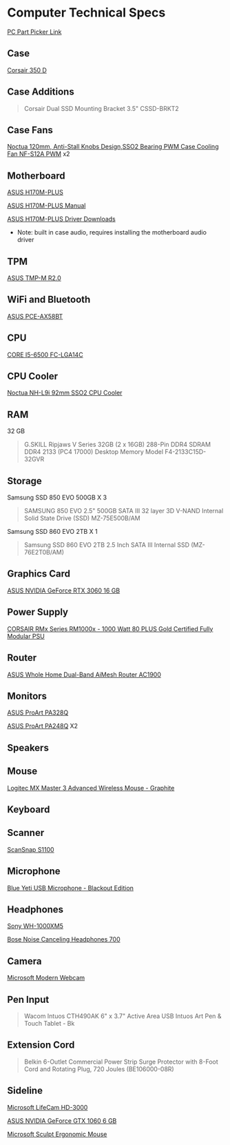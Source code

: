 # Computer Technical Specs

[PC Part Picker Link](https://pcpartpicker.com/list/JJN9Mv)

## Case

[Corsair 350 D](https://www.corsair.com/us/en/Categories/Products/Cases/Obsidian-Series%E2%84%A2-350D-Micro-ATX-PC-Case/p/CC-9011028-WW)

## Case Additions

> Corsair Dual SSD Mounting Bracket 3.5" CSSD-BRKT2

## Case Fans

[Noctua 120mm, Anti-Stall Knobs Design,SSO2 Bearing PWM Case Cooling Fan NF-S12A PWM](https://noctua.at/en/nf-s12a-pwm) x2

## Motherboard

[ASUS H170M-PLUS](https://www.asus.com/Motherboards-Components/Motherboards/All-series/H170M-PLUS/)

[ASUS H170M-PLUS Manual](https://dlcdnets.asus.com/pub/ASUS/mb/LGA1151/H170M-PLUS/E10763_H170M-PLUS_UM_WEB.pdf)

[ASUS H170M-PLUS Driver Downloads](https://www.asus.com/Motherboards/H170M-PLUS/HelpDesk_Download/)

- Note: built in case audio, requires installing the motherboard audio driver

## TPM

[ASUS TMP-M R2.0](https://www.asus.com/Motherboards-Components/Motherboards/Accessories/TPM-M-R2-0/)

## WiFi and Bluetooth

[ASUS PCE-AX58BT](https://www.asus.com/us/Networking-IoT-Servers/Adapters/All-series/PCE-AX58BT/)

## CPU

[CORE I5-6500 FC-LGA14C](https://ark.intel.com/products/88184/Intel-Core-i5-6500-Processor-6M-Cache-up-to-3-60-GHz-)

## CPU Cooler

[Noctua NH-L9i 92mm SSO2 CPU Cooler](https://noctua.at/en/nh-l9i)

## RAM

32 GB

> G.SKILL Ripjaws V Series 32GB (2 x 16GB) 288-Pin DDR4 SDRAM DDR4 2133 (PC4 17000) Desktop Memory Model F4-2133C15D-32GVR

## Storage

Samsung SSD 850 EVO 500GB X 3

>SAMSUNG 850 EVO 2.5" 500GB SATA III 32 layer 3D V-NAND Internal Solid State Drive (SSD) MZ-75E500B/AM

Samsung SSD 860 EVO 2TB X 1

> Samsung SSD 860 EVO 2TB 2.5 Inch SATA III Internal SSD (MZ-76E2T0B/AM)

## Graphics Card

[ASUS NVIDIA GeForce RTX 3060 16 GB](https://www.asus.com/us/Motherboards-Components/Graphics-Cards/Phoenix/PH-RTX3060-12G/)

## Power Supply

[CORSAIR RMx Series RM1000x - 1000 Watt 80 PLUS Gold Certified Fully Modular PSU](https://www.corsair.com/us/en/Categories/Products/Power-Supply-Units/Power-Supply-Units-Advanced/RMx-Series/p/CP-9020094-NA#tab-tech-specs)

## Router

[ASUS Whole Home Dual-Band AiMesh Router AC1900](https://www.asus.com/us/Commercial-Networking/AiMesh-AC1900-WiFi-System-RT-AC68U-2-Pack/)

## Monitors

[ASUS ProArt PA328Q](https://www.asus.com/us/Monitors/ProArt-PA328Q/)

[ASUS ProArt PA248Q](https://www.asus.com/us/Monitors/ProArt-PA248Q/) X2

## Speakers

## Mouse

[Logitec MX Master 3 Advanced Wireless Mouse - Graphite](https://www.logitech.com/en-us/products/mice/mx-master-3.910-005620.html)

## Keyboard

## Scanner

[ScanSnap S1100](http://www.fujitsu.com/global/support/products/computing/peripheral/scanners/scansnap/software/s1100.html)

## Microphone

[Blue Yeti USB Microphone - Blackout Edition](https://www.bluedesigns.com/products/yeti/)

## Headphones

[Sony WH-1000XM5](https://electronics.sony.com/audio/headphones/all-headphones/p/wh1000xm5-b)

[Bose Noise Canceling Headphones 700](https://www.bose.com/en_us/products/headphones/noise_cancelling_headphones/noise-cancelling-headphones-700.html#v=noise_cancelling_headphones_700_black)

## Camera

[Microsoft Modern Webcam](https://www.microsoft.com/en/accessories/products/webcams/microsoft-modern-webcam?activetab=pivot:overviewtab)

## Pen Input

> Wacom Intuos CTH490AK 6" x 3.7" Active Area USB Intuos Art Pen & Touch Tablet - Bk

## Extension Cord

> Belkin 6-Outlet Commercial Power Strip Surge Protector with 8-Foot Cord and Rotating Plug, 720 Joules (BE106000-08R)


## Sideline

[Microsoft LifeCam HD-3000](https://www.microsoft.com/accessories/en-us/products/webcams/lifecam-hd-3000/t3h-00011)

[ASUS NVIDIA GeForce GTX 1060 6 GB](https://www.asus.com/us/Graphics-Cards/TURBO-GTX1060-6G/)

[Microsoft Sculpt Ergonomic Mouse](https://www.microsoft.com/accessories/en-us/products/mice/sculpt-ergonomic-mouse/l6v-00001)